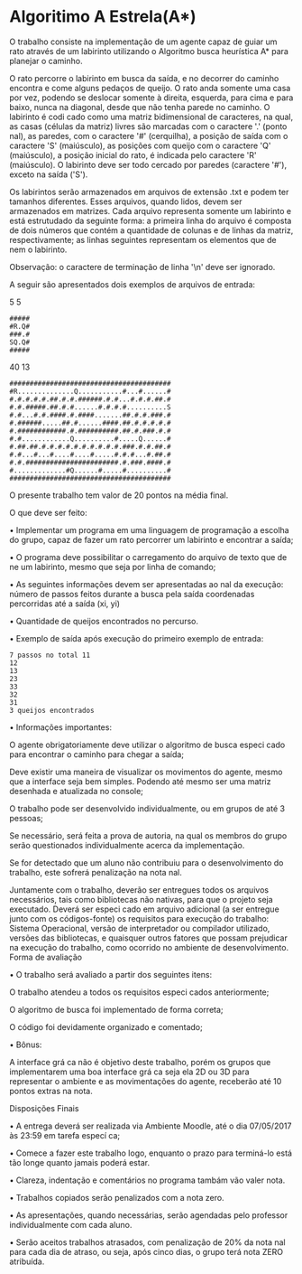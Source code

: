 ﻿# Algoritimo A Estrela(A*)

O trabalho consiste na implementação de um agente capaz de guiar um rato através de um labirinto utilizando o Algoritmo busca heurística A* para planejar o caminho.

O rato percorre o labirinto em busca da saída, e no decorrer do caminho encontra e come alguns pedaços de queijo. O rato anda somente uma casa por vez, podendo se deslocar somente à direita, esquerda, para cima e para baixo, nunca na diagonal, desde que não tenha parede no caminho. O labirinto é codi cado como uma matriz bidimensional de caracteres, na qual, as casas (células da matriz) livres são marcadas com o caractere '.' (ponto  nal), as paredes, com o caractere '#' (cerquilha), a posição de saída com o caractere 'S' (maiúsculo), as posições com queijo com o caractere 'Q' (maiúsculo), a posição inicial do rato, é indicada pelo caractere 'R' (maiúsculo). O labirinto deve ser todo cercado por paredes (caractere '#'), exceto na saída ('S').

Os labirintos serão armazenados em arquivos de extensão .txt e podem ter tamanhos diferentes. Esses arquivos, quando lidos, devem ser armazenados em matrizes. Cada arquivo representa somente um labirinto e está estrutudado da seguinte forma: a primeira linha do arquivo é composta de dois números que contém a quantidade de colunas e de linhas da matriz, respectivamente; as linhas seguintes representam os elementos que de nem o labirinto.

Observação: o caractere de terminação de linha '\n' deve ser ignorado.

A seguir são apresentados dois exemplos de arquivos de entrada:

5 5

```text
##### 
#R.Q# 
###.# 
SQ.Q# 
#####
```

40 13

```text
########################################
#R..............Q...........#...#......#
#.#.#.#.#.##.#.#.######.#.#...#.#.#.##.#
#.#.#####.##.#.#......#.#.#.#..........S
#.#...#.#.####.#.####.......##.#.#.###.#
#.######.....##.#......####.##.#.#.#.#.#
#.############.#.##########.##.#.###.#.#
#.#............Q..........#.....Q......#
#.##.##.#.#.#.#.#.#.#.#.#.#.###.#.#.##.#
#.#...#...#....#....#.....#.#.#...#.##.#
#.#.#######################.#.###.####.#
#.............#Q......#.....#..........#
########################################
```

O presente trabalho tem valor de 20 pontos na média  final.

O que deve ser feito:

• Implementar um programa em uma linguagem de programação a escolha do grupo, capaz de fazer um rato percorrer um labirinto e encontrar a saída;

• O programa deve possibilitar o carregamento do arquivo de texto que de ne um labirinto, mesmo que seja por linha de comando;

• As seguintes informações devem ser apresentadas ao  nal da execução:   número de passos feitos durante a busca pela saída
  coordenadas percorridas até a saída (xi, yi)
  
• Quantidade de queijos encontrados no percurso.
  
• Exemplo de saída após execução do primeiro exemplo de entrada:

```
7 passos no total 11
12
13
23
33
32
31
3 queijos encontrados
```

• Informações importantes:

  O agente obrigatoriamente deve utilizar o algoritmo de busca especi cado para encontrar o
caminho para chegar a saída;

  Deve existir uma maneira de visualizar os movimentos do agente, mesmo que a interface seja
bem simples. Podendo até mesmo ser uma matriz desenhada e atualizada no console;

  O trabalho pode ser desenvolvido individualmente, ou em grupos de até 3 pessoas;
  
  Se necessário, será feita a prova de autoria, na qual os membros do grupo serão questionados
individualmente acerca da implementação.

Se for detectado que um aluno não contribuiu para
o desenvolvimento do trabalho, este sofrerá penalização na nota  nal.

  Juntamente com o trabalho, deverão ser entregues todos os arquivos necessários, tais como
bibliotecas não nativas, para que o projeto seja executado. Deverá ser especi cado em arquivo adicional (a ser entregue junto com os códigos-fonte) os requisitos para execução do trabalho: Sistema Operacional, versão de interpretador ou compilador utilizado, versões das bibliotecas, e quaisquer outros fatores que possam prejudicar na execução do trabalho, como ocorrido no ambiente de desenvolvimento.
Forma de avaliação

• O trabalho será avaliado a partir dos seguintes itens:

  O trabalho atendeu a todos os requisitos especi cados anteriormente;
  
  O algoritmo de busca foi implementado de forma correta;
  
  O código foi devidamente organizado e comentado;
  
• Bônus:

  A interface grá ca não é objetivo deste trabalho, porém os grupos que implementarem uma boa interface grá ca  seja ela 2D ou 3D para representar o ambiente e as movimentações do agente, receberão até 10 pontos extras na nota.

 Disposições Finais

• A entrega deverá ser realizada via Ambiente Moodle, até o dia 07/05/2017 às 23:59 em tarefa especí ca;

• Comece a fazer este trabalho logo, enquanto o prazo para terminá-lo está tão longe quanto jamais poderá estar.

• Clareza, indentação e comentários no programa tambám vão valer nota.

• Trabalhos copiados serão penalizados com a nota zero.

• As apresentações, quando necessárias, serão agendadas pelo professor individualmente com cada aluno.

• Serão aceitos trabalhos atrasados, com penalização de 20% da nota  nal para cada dia de atraso, ou seja, após cinco dias, o grupo terá nota ZERO atribuída.

